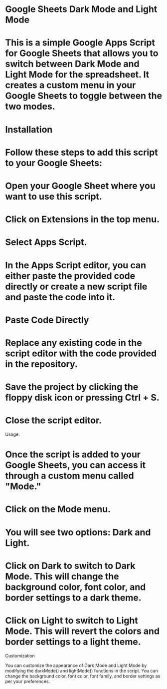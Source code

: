 # Google Sheets Dark Mode and Light Mode

# This is a simple Google Apps Script for Google Sheets that allows you to switch between Dark Mode and Light Mode for the spreadsheet. It creates a custom menu in your Google Sheets to toggle between the two modes.

# Installation
# Follow these steps to add this script to your Google Sheets:

# Open your Google Sheet where you want to use this script.

# Click on Extensions in the top menu.

# Select Apps Script.

# In the Apps Script editor, you can either paste the provided code directly or create a new script file and paste the code into it.

# Paste Code Directly

# Replace any existing code in the script editor with the code provided in the repository.

# Save the project by clicking the floppy disk icon or pressing Ctrl + S.

# Close the script editor.

Usage: 
# Once the script is added to your Google Sheets, you can access it through a custom menu called "Mode."

# Click on the Mode menu.

 # You will see two options: Dark and Light.

 # Click on Dark to switch to Dark Mode. This will change the background color, font color, and border settings to a dark theme.

 # Click on Light to switch to Light Mode. This will revert the colors and border settings to a light theme.

Customization

You can customize the appearance of Dark Mode and Light Mode by modifying the darkMode() and lightMode() functions in the script. You can change the background color, font color, font family, and border settings as per your preferences.
